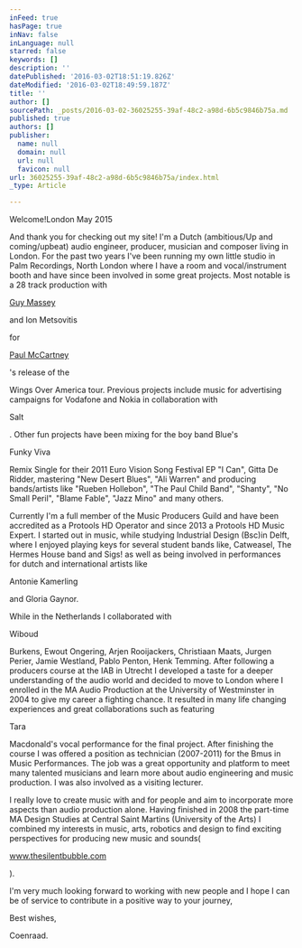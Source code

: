 ```yaml
---
inFeed: true
hasPage: true
inNav: false
inLanguage: null
starred: false
keywords: []
description: ''
datePublished: '2016-03-02T18:51:19.826Z'
dateModified: '2016-03-02T18:49:59.187Z'
title: ''
author: []
sourcePath: _posts/2016-03-02-36025255-39af-48c2-a98d-6b5c9846b75a.md
published: true
authors: []
publisher:
  name: null
  domain: null
  url: null
  favicon: null
url: 36025255-39af-48c2-a98d-6b5c9846b75a/index.html
_type: Article

---
```

Welcome!London May 2015

And thank you for checking out my site! I'm a Dutch (ambitious/Up and coming/upbeat) audio engineer, producer, musician and composer living in London. For the past two years I've been running my own little studio in Palm Recordings, North London where I have a room and vocal/instrument booth and have since been involved in some great projects. Most notable is a 28 track production with 

[Guy Massey][0]

and Ion Metsovitis 

for 

[Paul McCartney][1]

's release of the 

Wings Over America tour. Previous projects include music for advertising campaigns for Vodafone and Nokia in collaboration with 

Salt

. Other fun projects have been mixing for the boy band Blue's 

Funky Viva

Remix Single for their 2011 Euro Vision Song Festival EP "I Can", Gitta De Ridder, mastering "New Desert Blues", "Ali Warren" and producing bands/artists like "Rueben Hollebon", "The Paul Child Band", "Shanty", "No Small Peril", "Blame Fable", "Jazz Mino" and many others. 

Currently I'm a full member of the Music Producers Guild and have been accredited as a Protools HD Operator and since 2013 a Protools HD Music Expert. I started out in music, while studying Industrial Design (Bsc)in Delft, where I enjoyed playing keys for several student bands like, Catweasel, The Hermes House band and Sigs! as well as being involved in performances for dutch and international artists like 

Antonie Kamerling

and Gloria Gaynor.

While in the Netherlands I collaborated with 

Wiboud 

Burkens, Ewout Ongering, Arjen Rooijackers, Christiaan Maats, Jurgen Perier, Jamie Westland, Pablo Penton, Henk Temming. After following a producers course at the IAB in Utrecht I developed a taste for a deeper understanding of the audio world and decided to move to London where I enrolled in the MA Audio Production at the University of Westminster in 2004 to give my career a fighting chance. It resulted in many life changing experiences and great collaborations such as featuring 

Tara

Macdonald's vocal performance for the final project. After finishing the course I was offered a position as technician (2007-2011) for the Bmus in Music Performances. The job was a great opportunity and platform to meet many talented musicians and learn more about audio engineering and music production. I was also involved as a visiting lecturer.

I really love to create music with and for people and aim to incorporate more aspects than audio production alone. Having finished in 2008 the part-time MA Design Studies at Central Saint Martins (University of the Arts) I combined my interests in music, arts, robotics and design to find exciting perspectives for producing new music and sounds(

www.thesilentbubble.com

).

I'm very much looking forward to working with new people and I hope I can be of service to contribute in a positive way to your journey,

Best wishes, 

[][2][][3][][4][][5][][6][][7]

Coenraad.

[0]: http://www.guymmassey.co.uk/
[1]: http://www.paulmccartney.com/films/17280-rockshow
[2]: http://salt.tv/
[3]: http://www.fvpglobal.com/
[4]: http://www.antoniekamerling.nl/
[5]: http://www.wiboud.com/
[6]: http://www.taramcdonald.tv/public/
[7]: http://www.thesilentbubble.com/